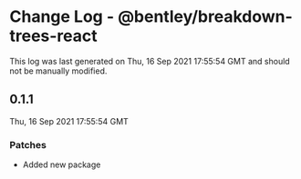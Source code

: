 # Change Log - @bentley/breakdown-trees-react

This log was last generated on Thu, 16 Sep 2021 17:55:54 GMT and should not be manually modified.

## 0.1.1
Thu, 16 Sep 2021 17:55:54 GMT

### Patches

- Added new package

